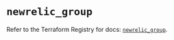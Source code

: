 # `newrelic_group`

Refer to the Terraform Registry for docs: [`newrelic_group`](https://registry.terraform.io/providers/newrelic/newrelic/3.35.1/docs/resources/group).
